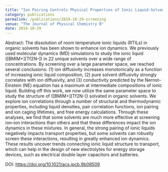 ```yaml
---
title: "Ion Pairing Controls Physical Properties of Ionic Liquid-Solvent Mixtures"
category: publications 
permalink: /publications/2019-10-29-screening
venue: "The Journal of Physical Chemistry B"
date: 2019-10-29
---
```


Abstract: The dissolution of room temperature ionic liquids (RTILs) in organic solvents has been shown to enhance ion dynamics. We previously used molecular dynamics (MD) simulations to study the ionic liquid ([BMIM+][Tf2N–]) in 22 unique solvents over a wide range of concentrations. By screening over a large parameter space, we reached several conclusions: (1) ion diffusivity increases monotonically as a function of increasing ionic liquid composition, (2) pure solvent diffusivity strongly correlates with ion diffusivity, and (3) conductivity predicted by the Nernst–Einstein (NE) equation has a maximum at intermediate compositions of ionic liquid. Building off this work, we now utilize the same parameter space to study the structure of ([BMIM+][Tf2N–]) solvated in organic solvents. We explore ion correlations through a number of structural and thermodynamic properties, including liquid densities, pair correlation functions, ion pairing and ion caging lifetimes, and free energy calculations. Through these analyses, we find that some solvents are much more effective at screening ion–ion interactions than others and that these differences impact the ion dynamics in these mixtures. In general, the strong pairing of ionic liquids negatively impacts transport properties, but some solvents can robustly screen these interactions, resulting in greatly enhanced ion dynamics. These results uncover trends connecting ionic liquid structure to transport, which can help in the design of new electrolytes for energy storage devices, such as electrical double layer capacitors and batteries.


DOI: <u><a href="https://doi.org/10.1021/acs.jpcb.9b08509">https://doi.org/10.1021/acs.jpcb.9b08509</a></u>
